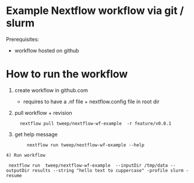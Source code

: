 
Example Nextflow workflow via git / slurm 
== 

Prerequisites: 
 - workflow hosted on github 


How to run the workflow
==

1)  create workflow in github.com
     - requires to have a .nf file + nextflow.config file in root dir

2) pull workflow + revision
      ```
        nextflow pull tweep/nextflow-wf-example  -r feature/v0.0.1

3) get help message 
```
        nextflow run tweep/nextflow-wf-example --help   

4) Run workflow 
```
     nextflow run  tweep/nextflow-wf-example  --inputDir /tmp/data --outputDir results --string "hello text to cuppercase" -profile slurm -resume 


